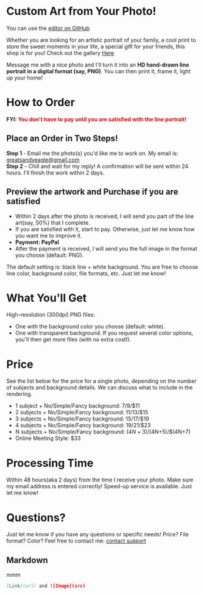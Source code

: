 # Custom Art from Your Photo!

You can use the [editor on GitHub](https://github.com/greatsandyeagle/sdart.github.io/edit/gh-pages/index.md) 

Whether you are looking for an artistic portrait of your family, a cool print to store the sweet moments in your life, a special gift for your friends, this shop is for you! Check out the gallery [Here](https://jekyllrb.com/)

Message me with a nice photo and I'll turn it into an **HD hand-drawn line portrait in a digital format (say, PNG)**. You can then print it, frame it, light up your home!

# How to Order

**FYI: <span style="color:red">You don't have to pay until you are satisfied with the line portrait!</span>**

## Place an Order in Two Steps!
**Step 1** - Email me the photo(s) you'd like me to work on. My email is: greatsandyeagle@gmail.com   
**Step 2** - Chill and wait for my reply! A confirmation will be sent within 24 hours. I'll finish the work within 2 days.    


## Preview the artwork and Purchase if you are satisfied
- Within 2 days after the photo is received, I will send you part of the line art(say, 50%) that I complete.    
- If you are satisfied with it, start to pay. Otherwise, just let me know how you want me to improve it.    
- **Payment: PayPal**
- After the payment is received, I will send you the full image in the format you choose (default: PNG).

The default setting is: black line + white background. You are free to choose line color, background color, file formats, etc. Just let me know!

# What You'll Get
High-resolution (300dpi) PNG files: 
- One with the background color you choose (default: white).
- One with transparent background. 
If you request several color options, you'll then get more files (with no extra cost!).

# Price
See the list below for the price for a single photo, depending on the number of subjects and background details. We can discuss what to include in the rendering.

- 1 subject + No/Simple/Fancy background: $7/$9/$11
- 2 subjects + No/Simple/Fancy background: $11/$13/$15
- 3 subjects + No/Simple/Fancy background: $15/$17/$19
- 4 subjects + No/Simple/Fancy background: $19/$21/$23
- N subjects + No/Simple/Fancy background: $(4N+3)/$(4N+5)/$(4N+7)
- Online Meeting Style: $33


# Processing Time
Within 48 hours(aka 2 days) from the time I receive your photo. Make sure my email address is entered correctly!
Speed-up service is available. Just let me know!

# Questions?
Just let me know if you have any questions or specific needs! Price? File format? Color? Feel free to contact me:
[contact support](https://github.com/contact)

## Markdown

mmm
```markdown
[Link](url) and ![Image](src)
```
